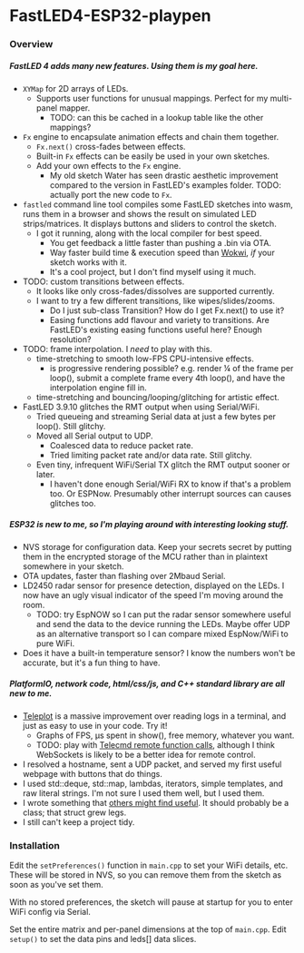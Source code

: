 # FastLED4-ESP32-playpen

### Overview

##### FastLED 4 adds many new features. Using them is my goal here.
  * `XYMap` for 2D arrays of LEDs.
    * Supports user functions for unusual mappings. Perfect for my multi-panel
    mapper.
      * TODO: can this be cached in a lookup table like the other mappings?
  * `Fx` engine to encapsulate animation effects and chain them together.
    * `Fx.next()` cross-fades between effects.
    * Built-in `Fx` effects can be easily be used in your own sketches.
    * Add your own effects to the `Fx` engine.
      * My old sketch Water has seen drastic aesthetic improvement compared to
      the version in FastLED's examples folder. TODO: actually port the new
      code to `Fx`.
  * `fastled` command line tool compiles some FastLED sketches into wasm, runs
  them in a browser and shows the result on simulated LED strips/matrices. It
  displays buttons and sliders to control the sketch.
    * I got it running, along with the local compiler for best speed.
      * You get feedback a little faster than pushing a .bin via OTA.
      * Way faster build time & execution speed than [Wokwi](https://wokwi.com/),
      *if* your sketch works with it.
      * It's a cool project, but I don't find myself using it much.
  * TODO: custom transitions between effects.
    * It looks like only cross-fades/dissolves are supported currently.
    * I want to try a few different transitions, like wipes/slides/zooms.
      * Do I just sub-class Transition? How do I get Fx.next() to use it?
      * Easing functions add flavour and variety to transitions. Are FastLED's
      existing easing functions useful here? Enough resolution?
  * TODO: frame interpolation. I *need* to play with this.
    * time-stretching to smooth low-FPS CPU-intensive effects.
      * is progressive rendering possible? e.g. render ¼ of the frame per
      loop(), submit a complete frame every 4th loop(), and have the
      interpolation engine fill in.
    * time-stretching and bouncing/looping/glitching for artistic effect.
  * FastLED 3.9.10 glitches the RMT output when using Serial/WiFi.
    * Tried queueing and streaming Serial data at just a few bytes per loop().
    Still glitchy.
    * Moved all Serial output to UDP.
      * Coalesced data to reduce packet rate.
      * Tried limiting packet rate and/or data rate. Still glitchy.
    * Even tiny, infrequent WiFi/Serial TX glitch the RMT output sooner or later.
      * I haven't done enough Serial/WiFi RX to know if that's a problem too.
      Or ESPNow. Presumably other interrupt sources can causes glitches too.

##### ESP32 is new to me, so I'm playing around with interesting looking stuff.
  * NVS storage for configuration data. Keep your secrets secret by putting
  them in the encrypted storage of the MCU rather than in plaintext somewhere
  in your sketch.
  * OTA updates, faster than flashing over 2Mbaud Serial.
  * LD2450 radar sensor for presence detection, displayed on the LEDs. I now
  have an ugly visual indicator of the speed I'm moving around the room.
    * TODO: try EspNOW so I can put the radar sensor somewhere useful and send
    the data to the device running the LEDs. Maybe offer UDP as an alternative
    transport so I can compare mixed EspNow/WiFi to pure WiFi.
  * Does it have a built-in temperature sensor? I know the numbers won't be
  accurate, but it's a fun thing to have.

##### PlatformIO, network code, html/css/js, and C++ standard library are all new to me.
  * [Teleplot](https://github.com/nesnes/teleplot) is a massive improvement over
  reading logs in a terminal, and just as easy to use in your code. Try it!
    * Graphs of FPS, µs spent in show(), free memory, whatever you want.
    * TODO: play with [Telecmd remote function calls](https://github.com/nesnes/teleplot?tab=readme-ov-file#remote-function-calls),
    although I think WebSockets is likely to be a better idea for remote control.
  * I resolved a hostname, sent a UDP packet, and served my first useful webpage
  with buttons that do things.
  * I used std::deque, std::map, lambdas, iterators, simple templates, and raw
  literal strings. I'm not sure I used them well, but I used them.
  * I wrote something that [others might find useful](src/telemetry.hpp). It
  should probably be a class; that struct grew legs.
  * I still can't keep a project tidy.

### Installation

Edit the `setPreferences()` function in `main.cpp` to set your WiFi details,
etc.  These will be stored in NVS, so you can remove them from the sketch as
soon as you've set them.

With no stored preferences, the sketch will pause at startup for you to enter
WiFi config via Serial.

Set the entire matrix and per-panel dimensions at the top of `main.cpp`.
Edit `setup()` to set the data pins and leds[] data slices.
